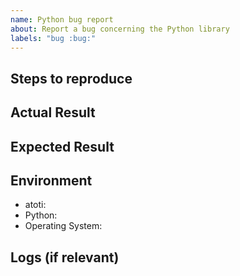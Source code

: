 ```yaml
---
name: Python bug report
about: Report a bug concerning the Python library
labels: "bug :bug:"
---
```


<!--
Thank you for reporting a bug! Please make sure you have searched for similar issues.

By opening an issue, you agree with atoti's terms of use and privacy policy available at https://www.atoti.io/terms and https://www.atoti.io/privacy-policy
-->

## Steps to reproduce

<!--
Include a code sample and dataset with the issue.
If possible, indicate which cell triggers the error.
-->

## Actual Result

<!--
Include the error message if you have one.
-->

## Expected Result

## Environment

<!--
Add any other versions relevant to your issue.

You may run the following Python code:

import platform
import sys
import atoti

print(f"""
- atoti: {atoti.__version__}
- Python: {platform.python_version()}
- Operating System: {sys.platform}
""")

-->

- atoti:
- Python:
- Operating System:

## Logs (if relevant)

<!--
You can get your full session logs by calling: `session.logs_tail(0)`.
Include them between HTML tags like that <details><pre>{paste logs here}</pre></details>.
-->
